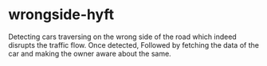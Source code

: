 # wrongside-hyft
Detecting cars traversing on the wrong side of the road which indeed disrupts the traffic flow. Once detected, Followed by fetching the data of the car and making the owner aware about the same. 
